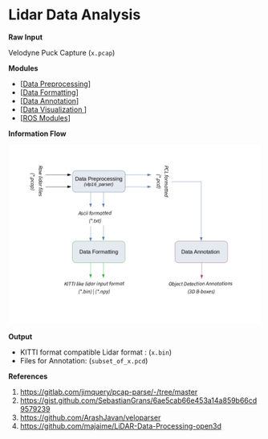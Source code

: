 # Lidar Data Analysis

**Raw Input**

Velodyne Puck Capture (`x.pcap`)

**Modules**

- [[Data Preprocessing](./data_preprocessing/)]
- [[Data Formatting](./data_formatting/)]
- [[Data Annotation](./data_annotation/)]
- [[Data Visualization ](./data_visualization)]
- [[ROS Modules](./ros2/)]

**Information Flow**

![](./assets/data_processing_n_annotation.png)

**Output**

- KITTI format compatible Lidar format : (`x.bin`)
- Files for Annotation: (`subset_of_x.pcd`)

**References**

1. https://gitlab.com/jimquery/pcap-parse/-/tree/master
2. https://gist.github.com/SebastianGrans/6ae5cab66e453a14a859b66cd9579239
3. https://github.com/ArashJavan/veloparser
4. https://github.com/majaime/LiDAR-Data-Processing-open3d